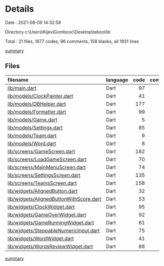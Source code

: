 # Details

Date : 2021-08-09 14:32:58

Directory c:\Users\KijeviGombooc\Desktop\taboo\lib

Total : 21 files,  1677 codes, 96 comments, 158 blanks, all 1931 lines

[summary](results.md)

## Files
| filename | language | code | comment | blank | total |
| :--- | :--- | ---: | ---: | ---: | ---: |
| [lib/main.dart](/lib/main.dart) | Dart | 97 | 79 | 6 | 182 |
| [lib/models/ClockPainter.dart](/lib/models/ClockPainter.dart) | Dart | 41 | 0 | 8 | 49 |
| [lib/models/DBHelper.dart](/lib/models/DBHelper.dart) | Dart | 177 | 5 | 22 | 204 |
| [lib/models/Formatter.dart](/lib/models/Formatter.dart) | Dart | 99 | 2 | 5 | 106 |
| [lib/models/Game.dart](/lib/models/Game.dart) | Dart | 5 | 0 | 2 | 7 |
| [lib/models/Settings.dart](/lib/models/Settings.dart) | Dart | 85 | 0 | 11 | 96 |
| [lib/models/Team.dart](/lib/models/Team.dart) | Dart | 9 | 0 | 3 | 12 |
| [lib/models/Word.dart](/lib/models/Word.dart) | Dart | 8 | 0 | 2 | 10 |
| [lib/screens/GameScreen.dart](/lib/screens/GameScreen.dart) | Dart | 182 | 6 | 15 | 203 |
| [lib/screens/LoadGameScreen.dart](/lib/screens/LoadGameScreen.dart) | Dart | 70 | 0 | 11 | 81 |
| [lib/screens/MainMenuScreen.dart](/lib/screens/MainMenuScreen.dart) | Dart | 74 | 0 | 5 | 79 |
| [lib/screens/SettingsScreen.dart](/lib/screens/SettingsScreen.dart) | Dart | 135 | 0 | 7 | 142 |
| [lib/screens/TeamsScreen.dart](/lib/screens/TeamsScreen.dart) | Dart | 158 | 0 | 10 | 168 |
| [lib/widgets/AlignedButton.dart](/lib/widgets/AlignedButton.dart) | Dart | 32 | 0 | 4 | 36 |
| [lib/widgets/AlignedButtonWithScore.dart](/lib/widgets/AlignedButtonWithScore.dart) | Dart | 53 | 3 | 4 | 60 |
| [lib/widgets/ClockWidget.dart](/lib/widgets/ClockWidget.dart) | Dart | 95 | 0 | 13 | 108 |
| [lib/widgets/GameOverWidget.dart](/lib/widgets/GameOverWidget.dart) | Dart | 92 | 0 | 5 | 97 |
| [lib/widgets/GameRunningWidget.dart](/lib/widgets/GameRunningWidget.dart) | Dart | 61 | 1 | 5 | 67 |
| [lib/widgets/SteppableNumericInput.dart](/lib/widgets/SteppableNumericInput.dart) | Dart | 75 | 0 | 8 | 83 |
| [lib/widgets/WordWidget.dart](/lib/widgets/WordWidget.dart) | Dart | 41 | 0 | 4 | 45 |
| [lib/widgets/WordsReviewWidget.dart](/lib/widgets/WordsReviewWidget.dart) | Dart | 88 | 0 | 8 | 96 |

[summary](results.md)